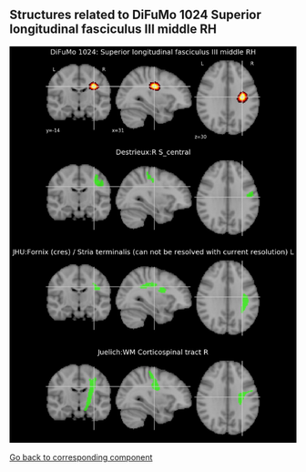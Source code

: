 


## Structures related to DiFuMo 1024 Superior longitudinal fasciculus III middle RH

![382](382.jpg "Structures related to DiFuMo 1024 Superior longitudinal fasciculus III middle RH")

[Go back to corresponding component](https://parietal-inria.github.io/DiFuMo/1024/html/382.html)